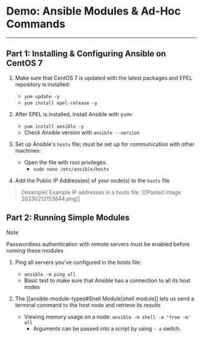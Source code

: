 # Demo: Ansible Modules & Ad-Hoc Commands
---
## Part 1: Installing & Configuring Ansible on CentOS 7

1. Make sure that CentOS 7 is updated with the latest packages and EPEL repository is installed:
	- `yum update -y`
	- `yum install epel-release -y`

2. After EPEL is installed, install Ansible with yum:
	- `yum install ansible -y`
	- Check Ansible version with `ansible --version`

3. Set up Ansible's `hosts` file; must be set up for communication with other machines:
	- Open the file with root privileges:
		- `sudo nano /etc/ansible/hosts`

4. Add the Public IP Address(es) of your node(s) to the `hosts` file
>[!example] Example IP addresses in a hosts file:
>![[Pasted image 20230212153844.png]]
>

## Part 2: Running Simple Modules

>[!note]
>Passwordless authentication with remote servers must be enabled before running these modules

1. Ping all servers you've configured in the hosts file:
	- `ansible -m ping all`
	- Basic test to make sure that Ansible has a connection to all its host nodes

2. The [[ansible-module-types#Shell Module|shell module]] lets us send a terminal command to the host node and retrieve its results
	- Viewing memory usage on a node: `ansible -m shell -a 'free -m' all`
		- Arguments can be passed into a script by using `- a` switch. 